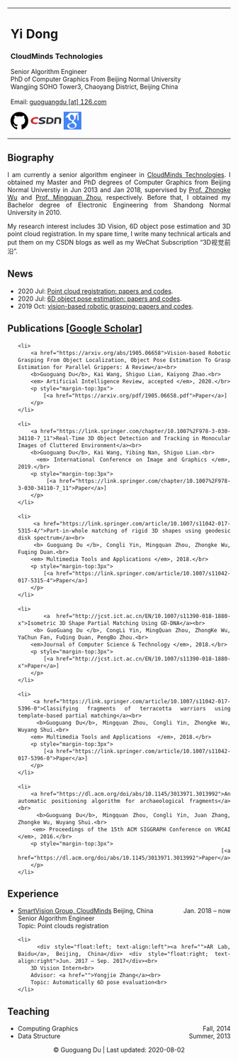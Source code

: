 <!DOCTYPE html>
<!-- Created by George Du
html template is borrowed from https://weiweisun2018.github.io/ -->

<html lang="en">

<head>
    <meta charset="UTF-8" />
    <meta http-equiv="Content-Type" content="text/html;charset=utf-8" />
    <meta name="keywords" content="Guoguang Du, CloudMinds Technologies">
    <meta name="description" content="Guoguang Du's home page">
    <link rel="stylesheet" href="style.css" type="text/css" />
    <title>Guoguang Du</title>
</head>

<body>
    <div id="layout-content" style="margin-top:25px">
        <table>
            <tbody>
                <tr>
                    <td width="670">
                        <div id="toptitle">
                        <h1>Yi Dong</h1>
    			</div>
    			<h3> CloudMinds Technologies</h3>
    			<p>
    				Senior Algorithm Engineer </br>
    				PhD of Computer Graphics From Beijing Normal University</br>
    				Wangjing SOHO Tower3, Chaoyang District, Beijing China </br>
    				</br>
    				Email: <a href="mailto:guoguangdu@126.com">guoguangdu [at] 126.com</a>
    			</p>
    			<p>
    				<!--<a href="https://github.com/GeorgeDu"><img src="pics/3D-Vision-Frontiers.jpg" height="40px"></a>-->
    				<a href="https://github.com/GeorgeDu"><img src="pics/github.png" height="40px"></a>
    				<a href="https://blog.csdn.net/dsoftware"><img src="pics/csdn.png" height="40px"></a>
    				<a href="https://scholar.google.com/citations?user=Yr_OJbYAAAAJ&hl=zh-CN"><img src="pics/google_scholar.png" height="40px"></a>
    				<!--<a href="https://www.linkedin.com/in/%E5%9B%BD%E5%85%89-%E6%9D%9C-14167595/"><img src="pics/linkedin.png" height="30px"></a> -->
    			</p>
    		</td>
    		<td><img src="pics/3D-Vision-Frontiers.jpg" border="0" height="250"></br></td>
    	<tr>
    </tbody>
</table>

<h2>Biography</h2>
<p>
	<div style="text-align:justify"> I am currently a senior algorithm engineer in 
	<a href="https://www.cloudminds.com/">CloudMinds Technologies</a>. I obtained my Master and PhD degrees of Computer Graphics from Beijing Normal Universtiy in Jun 2013 and Jan 2018, supervised by <a href="https://ai.bnu.edu.cn/xygk/szdw/zgj/556.html">Prof. Zhongke Wu</a> and <a href="https://ai.bnu.edu.cn/xygk/szdw/zgj/563.html">Prof. Mingquan Zhou</a>, respectively. Before that, I obtained my Bachelor degree of Electronic Engineering from Shandong Normal University in 2010.
</p>
<p>My research interest includes 3D Vision, 6D object pose estimation and 3D point cloud registration. In my spare time, I write many technical articals and put them on my CSDN blogs as well as my WeChat Subscription “3D视觉前沿”.</p>

<h2>News</h2>
<ul>
	<li>
		2020 Jul: <a href="https://github.com/GeorgeDu/point-cloud-registration">Point cloud registration: papers and codes</a>.
	</li>
	<li>
		2020 Jul: <a href="https://github.com/GeorgeDu/6d-object-pose-estimation">6D object pose estimation: papers and codes</a>.
	</li>
	<li>
		2019 Oct: <a href="https://github.com/GeorgeDu/vision-based-robotic-grasping">vision-based robotic grasping: papers and codes</a>.
	</li>
</ul>

<h2>Publications [<a href="https://scholar.google.com/citations?user=Yr_OJbYAAAAJ&hl=zh-CN">Google Scholar</a>]</h2>
<ul>

	<li>
		<a href="https://arxiv.org/abs/1905.06658">Vision-based Robotic Grasping From Object Localization, Object Pose Estimation To Grasp Estimation for Parallel Grippers: A Review</a><br>
		<b>Guoguang Du</b>, Kai Wang, Shiguo Lian, Kaiyong Zhao.<br>
		<em> Artificial Intelligence Review, accepted </em>, 2020.</br>
		<p style="margin-top:3px">
			[<a href="https://arxiv.org/pdf/1905.06658.pdf">Paper</a>]
		</p>
	</li>

	<li>
		<a href="https://link.springer.com/chapter/10.1007%2F978-3-030-34110-7_11">Real-Time 3D Object Detection and Tracking in Monocular Images of Cluttered Environment</a><br>
		<b>Guoguang Du</b>, Kai Wang, Yibing Nan, Shiguo Lian.<br>
		<em> International Conference on Image and Graphics </em>, 2019.</br>
		<p style="margin-top:3px">
			[<a href="https://link.springer.com/chapter/10.1007%2F978-3-030-34110-7_11">Paper</a>]
		</p>
	</li>

	<li>
		<a href="https://link.springer.com/article/10.1007/s11042-017-5315-4/">Part-in-whole matching of rigid 3D shapes using geodesic disk spectrum</a><br>
		<b> Guoguang Du </b>, Congli Yin, Mingquan Zhou, Zhongke Wu, Fuqing Duan.<br>
		<em> Multimedia Tools and Applications </em>, 2018.</br>
		<p style="margin-top:3px">
			[<a href="https://link.springer.com/article/10.1007/s11042-017-5315-4">Paper</a>]
		</p>
	</li>

	<li>
		<a href="http://jcst.ict.ac.cn/EN/10.1007/s11390-018-1880-x">Isometric 3D Shape Partial Matching Using GD-DNA</a><br>
		<b> GuoGuang Du </b>, CongLi Yin, MingQuan Zhou, ZhongKe Wu, YaChun Fan, FuQing Duan, PengBo Zhou.<br>
		<em>Journal of Computer Science & Technology </em>, 2018.</br>
		<p style="margin-top:3px">
			[<a href="http://jcst.ict.ac.cn/EN/10.1007/s11390-018-1880-x">Paper</a>]
		</p>
	</li>
	
	<li>
		<a href="https://link.springer.com/article/10.1007/s11042-017-5396-0">Classifying fragments of terracotta warriors using template-based partial matching</a><br>
		<b>Guoguang Du</b>, Mingquan Zhou, Congli Yin, Zhongke Wu, Wuyang Shui.<br>
		<em> Multimedia Tools and Applications  </em>, 2018.</br>
		<p style="margin-top:3px">
			[<a href="https://link.springer.com/article/10.1007/s11042-017-5396-0">Paper</a>]
		</p>
	</li>

	<li>
		<a href="https://dl.acm.org/doi/abs/10.1145/3013971.3013992">An automatic positioning algorithm for archaeological fragments</a><br>
		<b>Guoguang Du</b>, Mingquan Zhou, Congli Yin, Juan Zhang, Zhongke Wu, Wuyang Shui.<br>
		<em> Proceedings of the 15th ACM SIGGRAPH Conference on VRCAI </em>, 2016.</br>
		<p style="margin-top:3px">
			[<a href="https://dl.acm.org/doi/abs/10.1145/3013971.3013992">Paper</a>]
		</p>
	</li>

</ul>

<h2>Experience</h2>
<ul>
	<li>
		<div style="float:left; text-align:left"> <a href="https://www.cloudminds.com/"> SmartVision Group, CloudMinds</a> Beijing, China </div> <div style="float:right; text-align:right">Jan. 2018 – now</div><br>
		Senior Algorithm Engineer<br>
		<!--Advisor: <a href="http://www.eng.uwaterloo.ca/~jzelek/">John S. Zelek </a><br> -->
		Topic: Point clouds registration<br>
	</li>

	<li>
		<div style="float:left; text-align:left"><a href="">AR Lab, Baidu</a>, Beijing, China</div> <div style="float:right; text-align:right">Jun. 2017 – Sep. 2017</div><br>
		3D Vision Intern<br>
		Advisor: <a href="">Yongjie Zhang</a><br>
		Topic: Automatically 6D pose evaluation<br>
	</li>
	
</ul>


<h2>Teaching</h2>
<ul>
	<li>
		<div style="float:left; text-align:left">Computing Graphics</div> <div style="float:right; text-align:right">Fall, 2014</div>
	</li>
	<li>
		<div style="float:left; text-align:left">Data Structure</div> <div style="float:right; text-align:right">Summer, 2013</div>
	</li>
</ul>

<div id="footer">
	<div id="footer-text"></div>
</div>
	<center>©  Guoguang Du | Last updated: 2020-08-02</center>
</div>


</div>
</body>
</html>
